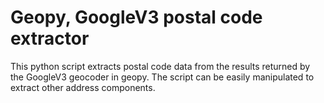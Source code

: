 # Geopy, GoogleV3 postal code extractor
This python script extracts postal code data from the results returned by the GoogleV3 geocoder in geopy. The script can be easily manipulated to extract other address components.  

